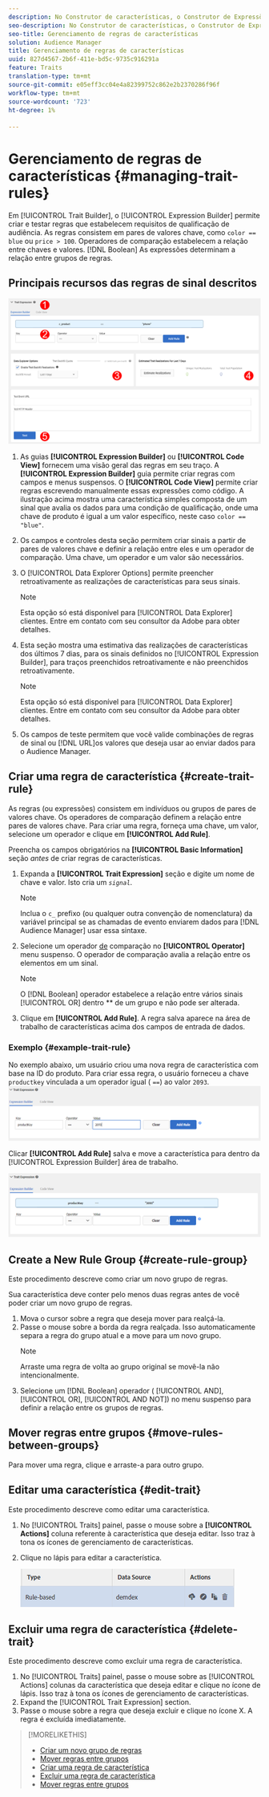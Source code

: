 ```yaml
---
description: No Construtor de características, o Construtor de Expressões permite criar e testar regras que estabelecem requisitos de qualificação de audiências. As regras consistem em pares de valores chave, como "color == blue" ou "price > 100". Operadores de comparação estabelecem a relação entre chaves e valores. expressões booleanas determinam a relação entre grupos de regras.
seo-description: No Construtor de características, o Construtor de Expressões permite criar e testar regras que estabelecem requisitos de qualificação de audiências. As regras consistem em pares de valores chave, como "color == blue" ou "price > 100". Operadores de comparação estabelecem a relação entre chaves e valores. expressões booleanas determinam a relação entre grupos de regras.
seo-title: Gerenciamento de regras de características
solution: Audience Manager
title: Gerenciamento de regras de características
uuid: 827d4567-2b6f-411e-bd5c-9735c916291a
feature: Traits
translation-type: tm+mt
source-git-commit: e05eff3cc04e4a82399752c862e2b2370286f96f
workflow-type: tm+mt
source-wordcount: '723'
ht-degree: 1%

---
```



# Gerenciamento de regras de características {#managing-trait-rules}

Em [!UICONTROL Trait Builder], o [!UICONTROL Expression Builder] permite criar e testar regras que estabelecem requisitos de qualificação de audiência. As regras consistem em pares de valores chave, como `color == blue` ou `price > 100`. Operadores de comparação estabelecem a relação entre chaves e valores. [!DNL Boolean] As expressões determinam a relação entre grupos de regras.

<!-- c_tb_rules.xml -->

## Principais recursos das regras de sinal descritos

![](assets/manage-trait-rules.png)

1. As guias **[!UICONTROL Expression Builder]** ou **[!UICONTROL Code View]** fornecem uma visão geral das regras em seu traço. A **[!UICONTROL Expression Builder]** guia permite criar regras com campos e menus suspensos. O **[!UICONTROL Code View]** permite criar regras escrevendo manualmente essas expressões como código. A ilustração acima mostra uma característica simples composta de um sinal que avalia os dados para uma condição de qualificação, onde uma chave de produto é igual a um valor específico, neste caso `color == "blue"`.

1. Os campos e controles desta seção permitem criar sinais a partir de pares de valores chave e definir a relação entre eles e um operador de comparação. Uma chave, um operador e um valor são necessários.
1. O [!UICONTROL Data Explorer Options] permite preencher retroativamente as realizações de características para seus sinais.
   >[!NOTE]
   >
   >Esta opção só está disponível para [!UICONTROL Data Explorer] clientes. Entre em contato com seu consultor da Adobe para obter detalhes.
1. Esta seção mostra uma estimativa das realizações de características dos últimos 7 dias, para os sinais definidos no [!UICONTROL Expression Builder], para traços preenchidos retroativamente e não preenchidos retroativamente.
   >[!NOTE]
   >
   >Esta opção só está disponível para [!UICONTROL Data Explorer] clientes. Entre em contato com seu consultor da Adobe para obter detalhes.
1. Os campos de teste permitem que você valide combinações de regras de sinal ou [!DNL URL]os valores que deseja usar ao enviar dados para o Audience Manager.

## Criar uma regra de característica {#create-trait-rule}

As regras (ou expressões) consistem em indivíduos ou grupos de pares de valores chave. Os operadores de comparação definem a relação entre pares de valores chave. Para criar uma regra, forneça uma chave, um valor, selecione um operador e clique em **[!UICONTROL Add Rule]**.

<!-- t_tb_create_rules.xml -->

Preencha os campos obrigatórios na **[!UICONTROL Basic Information]** seção *antes* de criar regras de características.

1. Expanda a **[!UICONTROL Trait Expression]** seção e digite um nome de chave e valor. Isto cria um *`signal`*.
   >[!NOTE]
   >
   >Inclua o `c_` prefixo (ou qualquer outra convenção de nomenclatura) da variável principal se as chamadas de evento enviarem dados para [!DNL Audience Manager] usar essa sintaxe.
1. Selecione um operador [de](../../features/traits/trait-comparison-operators.md) comparação no **[!UICONTROL Operator]** menu suspenso. O operador de comparação avalia a relação entre os elementos em um sinal.
   >[!NOTE]
   >
   >O [!DNL Boolean] operador estabelece a relação entre vários sinais [!UICONTROL OR] dentro ** de um grupo e não pode ser alterada.
1. Clique em **[!UICONTROL Add Rule]**. A regra salva aparece na área de trabalho de características acima dos campos de entrada de dados.

### Exemplo {#example-trait-rule}

No exemplo abaixo, um usuário criou uma nova regra de característica com base na ID do produto. Para criar essa regra, o usuário forneceu a chave `productkey` vinculada a um operador igual ( `==`) ao valor `2093`.
![](assets/tb_sample_rule1.png)

Clicar **[!UICONTROL Add Rule]** salva e move a característica para dentro da [!UICONTROL Expression Builder] área de trabalho.

![](assets/tb_sample_rule2.png)

## Create a New Rule Group {#create-rule-group}

Este procedimento descreve como criar um novo grupo de regras.

<!-- t_tb_new_rule_group.xml -->

Sua característica deve conter pelo menos duas regras antes de você poder criar um novo grupo de regras.

1. Mova o cursor sobre a regra que deseja mover para realçá-la.
1. Passe o mouse sobre a borda da regra realçada.
Isso automaticamente separa a regra do grupo atual e a move para um novo grupo.
   >[!NOTE]
   >
   >Arraste uma regra de volta ao grupo original se movê-la não intencionalmente.
1. Selecione um [!DNL Boolean] operador ( [!UICONTROL AND], [!UICONTROL OR], [!UICONTROL AND NOT]) no menu suspenso para definir a relação entre os grupos de regras.

## Mover regras entre grupos {#move-rules-between-groups}

Para mover uma regra, clique e arraste-a para outro grupo.

## Editar uma característica {#edit-trait}

Este procedimento descreve como editar uma característica.

<!-- t_tb_edit.xml -->

1. No [!UICONTROL Traits] painel, passe o mouse sobre a **[!UICONTROL Actions]** coluna referente à característica que deseja editar. Isso traz à tona os ícones de gerenciamento de características.
1. Clique no lápis para editar a característica.

   ![](assets/tb_edit_trait.png)

## Excluir uma regra de característica {#delete-trait}

Este procedimento descreve como excluir uma regra de característica.

<!-- t_tb_delete_rule.xml -->

1. No [!UICONTROL Traits] painel, passe o mouse sobre as [!UICONTROL Actions] colunas da característica que deseja editar e clique no ícone de lápis. Isso traz à tona os ícones de gerenciamento de características.
1. Expand the [!UICONTROL Trait Expression] section.
1. Passe o mouse sobre a regra que deseja excluir e clique no ícone X. A regra é excluída imediatamente.

>[!MORELIKETHIS]
>
>* [Criar um novo grupo de regras](../../features/traits/manage-trait-rules.md#create-rule-group)
>* [Mover regras entre grupos](../../features/traits/manage-trait-rules.md#move-rules-between-groups)
>* [Criar uma regra de característica](../../features/traits/manage-trait-rules.md#create-trait-rule)
>* [Excluir uma regra de característica](../../features/traits/manage-trait-rules.md#delete-trait)
>* [Mover regras entre grupos](../../features/traits/manage-trait-rules.md#move-rules-between-groups)

